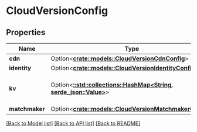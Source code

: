 # CloudVersionConfig

## Properties

Name | Type | Description | Notes
------------ | ------------- | ------------- | -------------
**cdn** | Option<[**crate::models::CloudVersionCdnConfig**](CloudVersionCdnConfig.md)> |  | [optional]
**identity** | Option<[**crate::models::CloudVersionIdentityConfig**](CloudVersionIdentityConfig.md)> |  | [optional]
**kv** | Option<[**::std::collections::HashMap<String, serde_json::Value>**](serde_json::Value.md)> | KV configuration for a given version. | [optional]
**matchmaker** | Option<[**crate::models::CloudVersionMatchmakerConfig**](CloudVersionMatchmakerConfig.md)> |  | [optional]

[[Back to Model list]](../README.md#documentation-for-models) [[Back to API list]](../README.md#documentation-for-api-endpoints) [[Back to README]](../README.md)


